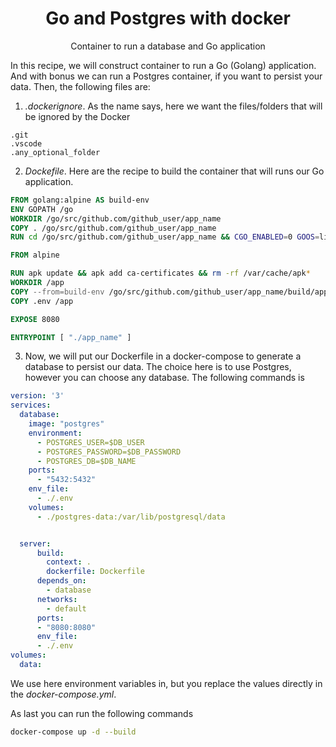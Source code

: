 <h1 align = 'center'>Go and Postgres with docker</h1>
<p align = 'center'> Container to run a database and Go application</p>
 
 In this recipe, we will construct container to run a Go (Golang) application. And with bonus we can run a Postgres container, if you want to persist your data. Then, the following files are:

1. *.dockerignore*. As the name says, here we want the files/folders that will be ignored by the Docker

 ```
 .git
 .vscode
 .any_optional_folder
 ```
 
 2. *Dockefile*. Here are the recipe to build the container that will runs our Go application. 

```dockerfile
FROM golang:alpine AS build-env
ENV GOPATH /go
WORKDIR /go/src/github.com/github_user/app_name
COPY . /go/src/github.com/github_user/app_name
RUN cd /go/src/github.com/github_user/app_name && CGO_ENABLED=0 GOOS=linux go build -a -installsuffix cgo -o build/mark github.com/github_user/app_name/cmd/main

FROM alpine

RUN apk update && apk add ca-certificates && rm -rf /var/cache/apk*
WORKDIR /app
COPY --from=build-env /go/src/github.com/github_user/app_name/build/app_name /app
COPY .env /app

EXPOSE 8080

ENTRYPOINT [ "./app_name" ]

```

3. Now, we will put our Dockerfile in a docker-compose to generate a database to persist our data. The choice here is to use Postgres, however you can choose any database. The following commands is 
```yml
version: '3'
services:
  database:
    image: "postgres"
    environment:
      - POSTGRES_USER=$DB_USER
      - POSTGRES_PASSWORD=$DB_PASSWORD
      - POSTGRES_DB=$DB_NAME
    ports:
      - "5432:5432"
    env_file:
      - ./.env
    volumes:
      - ./postgres-data:/var/lib/postgresql/data  


  server:
      build:
        context: .
        dockerfile: Dockerfile
      depends_on:
        - database
      networks:
        - default
      ports:
      - "8080:8080"
      env_file:
      - ./.env
volumes:
  data: 
```

We use here environment variables in, but you replace the values directly in the *docker-compose.yml*. 

As last you can run the following commands
```bash
docker-compose up -d --build
```
